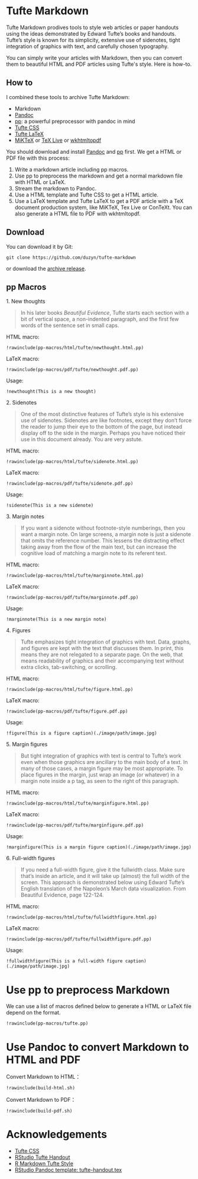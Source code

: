 # Tufte Markdown

Tufte Markdown prodives tools to style web articles or paper handouts using the ideas demonstrated by Edward Tufte’s books and handouts. Tufte’s style is known for its simplicity, extensive use of sidenotes, tight integration of graphics with text, and carefully chosen typography.

You can simply write your articles with Markdown, then you can convert them to beautiful HTML and PDF articles using Tufte's style. Here is how-to.

## How to

I combined these tools to archive Tufte Markdown:

-   Markdown
-   [Pandoc]
-   [pp]: a powerful preprocessor with pandoc in mind
-   [Tufte CSS]
-   [Tufte LaTeX]
-   [MiKTeX] or [TeX Live] or [wkhtmltopdf]

You should download and install [Pandoc] and [pp] first. We get a HTML or PDF file with this process:

1.  Write a markdown article including pp macros.
2.  Use pp to preprocess the markdown and get a normal markdown file with HTML or LaTeX.
3.  Stream the markdown to Pandoc.
4.  Use a HTML template and Tufte CSS to get a HTML article.
5.  Use a LaTeX template and Tufte LaTeX to get a PDF article with a TeX document production system, like MiKTeX, Tex Live or ConTeXt. You can also generate a HTML file to PDF with wkhtmltopdf.

## Download

You can download it by Git:

    git clone https://github.com/duzyn/tufte-markdown

or download the [archive release](https://github.com/duzyn/tufte-markdown/releases/latest).

## pp Macros

1\. New thoughts

> In his later books _Beautiful Evidence_, Tufte starts each section with a bit of vertical space, a non-indented paragraph, and the first few words of the sentence set in small caps.

HTML macro:

```
!rawinclude(pp-macros/html/tufte/newthought.html.pp)
```

LaTeX macro:

```
!rawinclude(pp-macros/pdf/tufte/newthought.pdf.pp)
```

Usage:

    !newthought(This is a new thought)

2\. Sidenotes

> One of the most distinctive features of Tufte’s style is his extensive use of sidenotes. Sidenotes are like footnotes, except they don’t force the reader to jump their eye to the bottom of the page, but instead display off to the side in the margin. Perhaps you have noticed their use in this document already. You are very astute.

HTML macro:

```
!rawinclude(pp-macros/html/tufte/sidenote.html.pp)
```

LaTeX macro:

```
!rawinclude(pp-macros/pdf/tufte/sidenote.pdf.pp)
```

Usage:

    !sidenote(This is a new sidenote)

3\. Margin notes

> If you want a sidenote without footnote-style numberings, then you want a margin note. On large screens, a margin note is just a sidenote that omits the reference number. This lessens the distracting effect taking away from the flow of the main text, but can increase the cognitive load of matching a margin note to its referent text.

HTML macro:

```
!rawinclude(pp-macros/html/tufte/marginnote.html.pp)
```

LaTeX macro:

```
!rawinclude(pp-macros/pdf/tufte/marginnote.pdf.pp)
```

Usage:

    !marginnote(This is a new margin note)

4\. Figures

> Tufte emphasizes tight integration of graphics with text. Data, graphs, and figures are kept with the text that discusses them. In print, this means they are not relegated to a separate page. On the web, that means readability of graphics and their accompanying text without extra clicks, tab-switching, or scrolling.

HTML macro:

```
!rawinclude(pp-macros/html/tufte/figure.html.pp)
```

LaTeX macro:

```
!rawinclude(pp-macros/pdf/tufte/figure.pdf.pp)
```

Usage:

    !figure(This is a figure caption)(./image/path/image.jpg)

5\. Margin figures

> But tight integration of graphics with text is central to Tufte’s work even when those graphics are ancillary to the main body of a text. In many of those cases, a margin figure may be most appropriate. To place figures in the margin, just wrap an image (or whatever) in a margin note inside a p tag, as seen to the right of this paragraph.

HTML macro:

```
!rawinclude(pp-macros/html/tufte/marginfigure.html.pp)
```

LaTeX macro:

```
!rawinclude(pp-macros/pdf/tufte/marginfigure.pdf.pp)
```


Usage:

    !marginfigure(This is a margin figure caption)(./image/path/image.jpg)

6\. Full-width figures

> If you need a full-width figure, give it the fullwidth class. Make sure that’s inside an article, and it will take up (almost) the full width of the screen. This approach is demonstrated below using Edward Tufte’s English translation of the Napoleon’s March data visualization. From Beautiful Evidence, page 122-124.

HTML macro:

```
!rawinclude(pp-macros/html/tufte/fullwidthfigure.html.pp)
```

LaTeX macro:

```
!rawinclude(pp-macros/pdf/tufte/fullwidthfigure.pdf.pp)
```

Usage:

    !fullwidthfigure(This is a full-width figure caption)(./image/path/image.jpg)

# Use pp to preprocess Markdown

We can use a list of macros defined below to generate a HTML or LaTeX file depend on the format.

```
!rawinclude(pp-macros/tufte.pp)
```

# Use Pandoc to convert Markdown to HTML and PDF

Convert Markdown to HTML：

```
!rawinclude(build-html.sh)
```

Convert Markdown to PDF：

```
!rawinclude(build-pdf.sh)
```

# Acknowledgements

-   [Tufte CSS](https://edwardtufte.github.io/tufte-css/)
-   [RStudio Tufte Handout](https://rstudio.github.io/tufte/)
-   [R Markdown Tufte Style](https://rstudio.github.io/tufte/cn/)
-   [RStudio Pandoc template: tufte-handout.tex](https://raw.githubusercontent.com/rstudio/tufte/master/inst/rmarkdown/templates/tufte_handout/resources/tufte-handout.tex)


[Pandoc]: http://pandoc.org
[pp]: https://github.com/CDSoft/pp
[Tufte CSS]: https://edwardtufte.github.io/tufte-css/
[Tufte LaTeX]: https://tufte-latex.github.io/tufte-latex/
[MiKTeX]: https://miktex.org/
[TeX Live]: https://www.tug.org/texlive/
[wkhtmltopdf]: https://wkhtmltopdf.org
